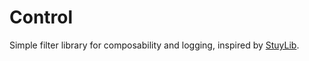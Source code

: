# Control

Simple filter library for composability and logging, inspired by [StuyLib](https://github.com/StuyPulse/StuyLib).
